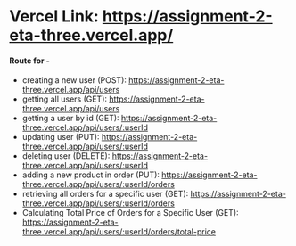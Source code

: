 # Vercel Link: https://assignment-2-eta-three.vercel.app/

#### Route for -
- creating a new user (POST): https://assignment-2-eta-three.vercel.app/api/users
- getting all users (GET): https://assignment-2-eta-three.vercel.app/api/users
- getting a user by id (GET): https://assignment-2-eta-three.vercel.app/api/users/:userId
- updating user (PUT): https://assignment-2-eta-three.vercel.app/api/users/:userId
- deleting user (DELETE): https://assignment-2-eta-three.vercel.app/api/users/:userId
- adding a new product in order (PUT): https://assignment-2-eta-three.vercel.app/api/users/:userId/orders
- retrieving all orders for a specific user (GET): https://assignment-2-eta-three.vercel.app/api/users/:userId/orders
- Calculating Total Price of Orders for a Specific User (GET): https://assignment-2-eta-three.vercel.app/api/users/:userId/orders/total-price